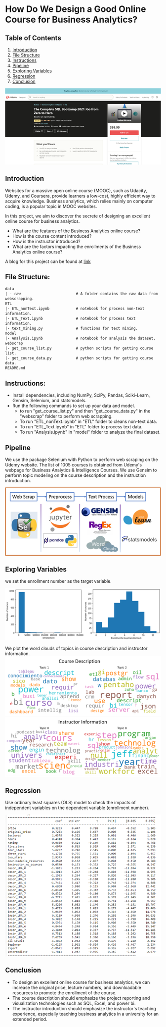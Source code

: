 # How Do We Design a Good Online Course for Business Analytics?

## Table of Contents
1. [Introduction](#introduction)
2. [File Structure](#filestructure)
3. [Instructions](#instructions)
4. [Pipeline](#pipeline)
5. [Exploring Variables](#variables)
6. [Regression](#regression)
7. [Conclusion](#conclusion)

![intro figure](https://github.com/leizhipeng/analyze_mooc_course_data/blob/main/figures/udemy.png?raw=true)

<a name="instroduction"></a>
## Introduction
Websites for a massive open online course (MOOC), such as Udacity, Udemy, and Coursera, provide learners a low-cost, highly efficient way to acquire knowledge. Business analytics, which relies mainly on computer coding, is a popular topic in MOOC websites. 

In this project, we aim to discover the secrete of designing an excellent online course for business analytics. 
* What are the features of the Business Analytics online course?
* How is the course content introduced?
* How is the instructor introduced?
* What are the factors impacting the enrollments of the Business Analytics online course?

A blog for this project can be found at [link](https://leizhipeng.medium.com/how-do-we-design-a-good-online-course-for-business-analytics-f4cc5e0dc3cf)


<a name="filestructure"></a>
## File Structure:
    data
    | - raw                         # A folder contains the raw data from webscrapping.
    ETL
    |- ETL_nonText.ipynb            # notebook for process non-text information.
    |- ETL_Text.ipynb               # notebook for process text information.
    |- text_mining.py               # functions for text mining. 
    model
    |- Analysis.ipynb               # notebook for analysis the dataset. 
    webscrap
    |- get_course_list.py           # python scripts for getting course list.
    |- get_course_data.py           # python scripts for getting course data. 
    README.md

<a name="instructions"></a>
## Instructions:
* Install dependencies, including NumPy, SciPy, Pandas, Sciki-Learn, Gensim, Selenium, and statsmodels.
* Run the following commands to set up your data and model.
    - to run "get_course_list.py" and then "get_course_data.py" in the "webscrap" folder to perform web scrapping. 
    - To run "ETL_nonText.ipynb" in "ETL" folder to cleans non-text data.
    - To run "ETL_Text.ipynb" in "ETL" folder to process text data.
    - To run "Analysis.ipynb" in "model" folder to analyze the final dataset.

<a name="pipeline"></a>
## Pipeline
We use the package Selenium with Python to perform web scraping on the Udemy website.  The list of 1005 courses is obtained from Udemy's webpage for Business Analytics & Intelligence Courses. We use Gensim to perform topic modeling on the course description and the instruction introduction.  

![pipe figure](https://github.com/leizhipeng/analyze_mooc_course_data/blob/main/figures/pipe.png?raw=true)

<a name="variables"></a>
## Exploring Variables
we set the enrollment number as the target variable.

![enrollment figure](https://github.com/leizhipeng/analyze_mooc_course_data/blob/main/figures/enrollment.png?raw=true)

We plot the word clouds of topics in course description and instructor information. 
![description figure](https://github.com/leizhipeng/analyze_mooc_course_data/blob/main/figures/lda_description.png?raw=true)
![instruction figure](https://github.com/leizhipeng/analyze_mooc_course_data/blob/main/figures/lda_instructor.png?raw=true)

<a name="regression"></a>
## Regression
Use ordinary least squares (OLS) model to check the impacts of independent variables on the dependent variable (enrollment number). 

![regression figure](https://github.com/leizhipeng/analyze_mooc_course_data/blob/main/figures/OLS.png?raw=true)

<a name="conclusion"></a>
## Conclusion
* To design an excellent online course for business analytics, we can increase the original price, lecture numbers, and downloadable resources to promote the enrollment of the course.
* The course description should emphasize the project reporting and visualization technologies such as SQL, Excel, and power bi. 
* The instructor introduction should emphasize the instructor's teaching experience, especially teaching business analytics in a university for an extended period.
